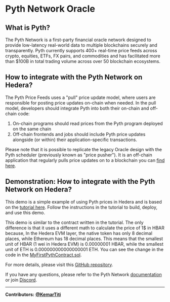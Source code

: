 # Pyth Network Oracle

## What is Pyth?

The Pyth Network is a first-party financial oracle network designed to provide low-latency real-world data to multiple blockchains securely and transparently. Pyth currently supports 400+ real-time price feeds across crypto, equities, ETFs, FX pairs, and commodities and has facilitated more than $100B in total trading volume across over 50 blockchain ecosystems.

## How to integrate with the Pyth Network on Hedera?

The Pyth Price Feeds uses a "pull" price update model, where users are responsible for posting price updates on-chain when needed. In the pull model, developers should integrate Pyth into both their on-chain and off-chain code:

1. On-chain programs should read prices from the Pyth program deployed on the same chain
2. Off-chain frontends and jobs should include Pyth price updates alongside (or within) their application-specific transactions.

Please note that it is possible to replicate the legacy Oracle design with the Pyth scheduler (previously known as "price pusher"). It is an off-chain application that regularly pulls price updates on to a blockchain you can [find here](https://docs.pyth.network/price-feeds/schedule-price-updates/using-scheduler).

## Demonstration: How to integrate with the Pyth Network on Hedera?

This demo is a simple example of using Pyth prices in Hedera and is based on the [tutorial here](https://docs.pyth.network/price-feeds/create-your-first-pyth-app/evm). Follow the instructions in the tutorial to build, deploy, and use this demo.

This demo is similar to the contract written in the tutorial. The only difference is that it uses a different math to calculate the price of 1$ in HBAR because, In the Hedera EVM layer, the native token has only 8 decimal places, while Ethereum has 18 decimal places. This means that the smallest unit of HBAR (1 wei in Hedera EVM) is 0.00000001 HBAR, while the smallest unit of ETH is 0.000000000000000001 ETH. You can see the change in the code in the [MyFirstPythContract.sol](https://github.com/ali-bahjati/hedera-demo-contract/blob/main/contracts/src/MyFirstPythContract.sol).

For more details, please visit this [GitHub repository](https://github.com/ali-bahjati/hedera-demo-contract).

If you have any questions, please refer to the Pyth Network [documentation](https://docs.pyth.network/home) or join [Discord](https://discord.gg/invite/PythNetwork).

***

**Contributors:** [**@KemarTiti**](https://github.com/KemarTiti)
